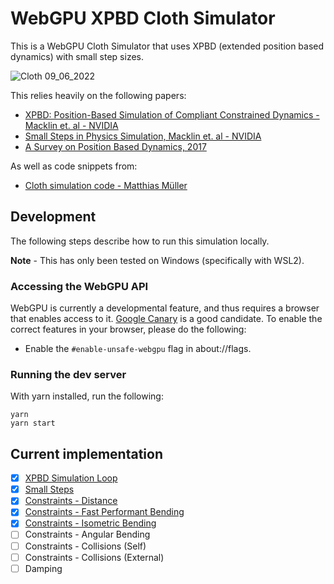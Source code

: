 # WebGPU XPBD Cloth Simulator

This is a WebGPU Cloth Simulator that uses XPBD (extended position based dynamics) with small step sizes.

![Cloth 09_06_2022](https://user-images.githubusercontent.com/24990748/188770782-ee621e1c-bb6d-4b1a-99e6-c37dd77bd287.gif)

This relies heavily on the following papers:

- [XPBD: Position-Based Simulation of Compliant Constrained Dynamics - Macklin et. al - NVIDIA](https://matthias-research.github.io/pages/publications/XPBD.pdf)
- [Small Steps in Physics Simulation, Macklin et. al - NVIDIA](https://matthias-research.github.io/pages/publications/smallsteps.pdf)
- [A Survey on Position Based Dynamics, 2017](http://mmacklin.com/2017-EG-CourseNotes.pdf)

As well as code snippets from:

- [Cloth simulation code - Matthias Müller](https://github.com/matthias-research/pages/blob/master/tenMinutePhysics/14-cloth.html)

## Development

The following steps describe how to run this simulation locally.

**Note** - This has only been tested on Windows (specifically with WSL2).

### Accessing the WebGPU API

WebGPU is currently a developmental feature, and thus requires a browser that enables access to it. [Google Canary](https://www.google.com/chrome/canary/) is a good candidate. To enable the correct features in your browser, please do the following:

- Enable the `#enable-unsafe-webgpu` flag in about://flags.

### Running the dev server

With yarn installed, run the following:

```
yarn
yarn start
```

## Current implementation

- [x] [XPBD Simulation Loop](https://www.carmencincotti.com/2022-08-08/xpbd-extended-position-based-dynamics/)
- [x] [Small Steps](https://www.carmencincotti.com/2022-08-08/xpbd-extended-position-based-dynamics/)
- [x] [Constraints - Distance](https://www.carmencincotti.com/2022-08-22/the-distance-constraint-of-xpbd/)
- [x] [Constraints - Fast Performant Bending](https://www.carmencincotti.com/2022-09-05/the-most-performant-bending-constraint-of-xpbd/)
- [x] [Constraints - Isometric Bending](https://www.carmencincotti.com/2022-08-29/the-isometric-bending-constraint-of-xpbd/)
- [ ] Constraints - Angular Bending
- [ ] Constraints - Collisions (Self)
- [ ] Constraints - Collisions (External)
- [ ] Damping
